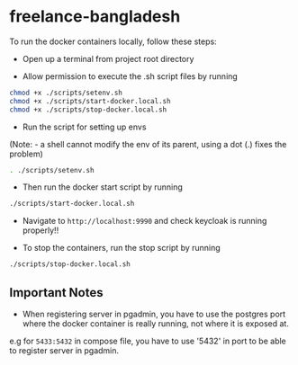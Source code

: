 # freelance-bangladesh

To run the docker containers locally, follow these steps:

- Open up a terminal from project root directory

- Allow permission to execute the .sh script files by running

```bash
chmod +x ./scripts/setenv.sh
chmod +x ./scripts/start-docker.local.sh
chmod +x ./scripts/stop-docker.local.sh
```

- Run the script for setting up envs

(Note: - a shell cannot modify the env of its parent, using a dot (.) fixes the problem)

```bash
. ./scripts/setenv.sh
```

- Then run the docker start script by running

```bash
./scripts/start-docker.local.sh
```

- Navigate to `http://localhost:9990` and check keycloak is running properly!!

- To stop the containers, run the stop script by running

```bash
./scripts/stop-docker.local.sh
```

## Important Notes

- When registering server in pgadmin, you have to use the postgres port where the docker container is really running, not where it is exposed at.

e.g for `5433:5432` in compose file, you have to use '5432' in port to be able to register server in pgadmin.
